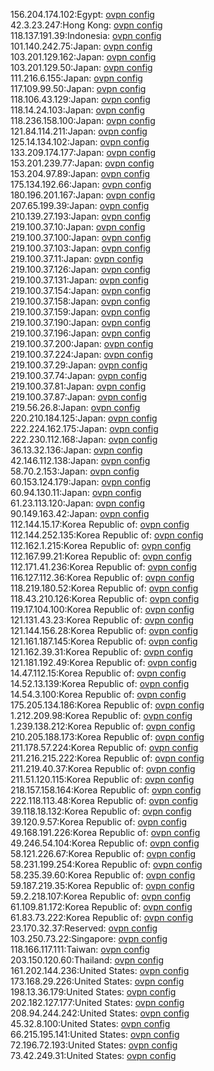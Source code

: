 156.204.174.102:Egypt: [ovpn config](vpn/156_204_174_102.ovpn)  
42.3.23.247:Hong Kong: [ovpn config](vpn/42_3_23_247.ovpn)  
118.137.191.39:Indonesia: [ovpn config](vpn/118_137_191_39.ovpn)  
101.140.242.75:Japan: [ovpn config](vpn/101_140_242_75.ovpn)  
103.201.129.162:Japan: [ovpn config](vpn/103_201_129_162.ovpn)  
103.201.129.50:Japan: [ovpn config](vpn/103_201_129_50.ovpn)  
111.216.6.155:Japan: [ovpn config](vpn/111_216_6_155.ovpn)  
117.109.99.50:Japan: [ovpn config](vpn/117_109_99_50.ovpn)  
118.106.43.129:Japan: [ovpn config](vpn/118_106_43_129.ovpn)  
118.14.24.103:Japan: [ovpn config](vpn/118_14_24_103.ovpn)  
118.236.158.100:Japan: [ovpn config](vpn/118_236_158_100.ovpn)  
121.84.114.211:Japan: [ovpn config](vpn/121_84_114_211.ovpn)  
125.14.134.102:Japan: [ovpn config](vpn/125_14_134_102.ovpn)  
133.209.174.177:Japan: [ovpn config](vpn/133_209_174_177.ovpn)  
153.201.239.77:Japan: [ovpn config](vpn/153_201_239_77.ovpn)  
153.204.97.89:Japan: [ovpn config](vpn/153_204_97_89.ovpn)  
175.134.192.66:Japan: [ovpn config](vpn/175_134_192_66.ovpn)  
180.196.201.167:Japan: [ovpn config](vpn/180_196_201_167.ovpn)  
207.65.199.39:Japan: [ovpn config](vpn/207_65_199_39.ovpn)  
210.139.27.193:Japan: [ovpn config](vpn/210_139_27_193.ovpn)  
219.100.37.10:Japan: [ovpn config](vpn/219_100_37_10.ovpn)  
219.100.37.100:Japan: [ovpn config](vpn/219_100_37_100.ovpn)  
219.100.37.103:Japan: [ovpn config](vpn/219_100_37_103.ovpn)  
219.100.37.11:Japan: [ovpn config](vpn/219_100_37_11.ovpn)  
219.100.37.126:Japan: [ovpn config](vpn/219_100_37_126.ovpn)  
219.100.37.131:Japan: [ovpn config](vpn/219_100_37_131.ovpn)  
219.100.37.154:Japan: [ovpn config](vpn/219_100_37_154.ovpn)  
219.100.37.158:Japan: [ovpn config](vpn/219_100_37_158.ovpn)  
219.100.37.159:Japan: [ovpn config](vpn/219_100_37_159.ovpn)  
219.100.37.190:Japan: [ovpn config](vpn/219_100_37_190.ovpn)  
219.100.37.196:Japan: [ovpn config](vpn/219_100_37_196.ovpn)  
219.100.37.200:Japan: [ovpn config](vpn/219_100_37_200.ovpn)  
219.100.37.224:Japan: [ovpn config](vpn/219_100_37_224.ovpn)  
219.100.37.29:Japan: [ovpn config](vpn/219_100_37_29.ovpn)  
219.100.37.74:Japan: [ovpn config](vpn/219_100_37_74.ovpn)  
219.100.37.81:Japan: [ovpn config](vpn/219_100_37_81.ovpn)  
219.100.37.87:Japan: [ovpn config](vpn/219_100_37_87.ovpn)  
219.56.26.8:Japan: [ovpn config](vpn/219_56_26_8.ovpn)  
220.210.184.125:Japan: [ovpn config](vpn/220_210_184_125.ovpn)  
222.224.162.175:Japan: [ovpn config](vpn/222_224_162_175.ovpn)  
222.230.112.168:Japan: [ovpn config](vpn/222_230_112_168.ovpn)  
36.13.32.136:Japan: [ovpn config](vpn/36_13_32_136.ovpn)  
42.146.112.138:Japan: [ovpn config](vpn/42_146_112_138.ovpn)  
58.70.2.153:Japan: [ovpn config](vpn/58_70_2_153.ovpn)  
60.153.124.179:Japan: [ovpn config](vpn/60_153_124_179.ovpn)  
60.94.130.11:Japan: [ovpn config](vpn/60_94_130_11.ovpn)  
61.23.113.120:Japan: [ovpn config](vpn/61_23_113_120.ovpn)  
90.149.163.42:Japan: [ovpn config](vpn/90_149_163_42.ovpn)  
112.144.15.17:Korea Republic of: [ovpn config](vpn/112_144_15_17.ovpn)  
112.144.252.135:Korea Republic of: [ovpn config](vpn/112_144_252_135.ovpn)  
112.162.1.215:Korea Republic of: [ovpn config](vpn/112_162_1_215.ovpn)  
112.167.99.21:Korea Republic of: [ovpn config](vpn/112_167_99_21.ovpn)  
112.171.41.236:Korea Republic of: [ovpn config](vpn/112_171_41_236.ovpn)  
116.127.112.36:Korea Republic of: [ovpn config](vpn/116_127_112_36.ovpn)  
118.219.180.52:Korea Republic of: [ovpn config](vpn/118_219_180_52.ovpn)  
118.43.210.126:Korea Republic of: [ovpn config](vpn/118_43_210_126.ovpn)  
119.17.104.100:Korea Republic of: [ovpn config](vpn/119_17_104_100.ovpn)  
121.131.43.23:Korea Republic of: [ovpn config](vpn/121_131_43_23.ovpn)  
121.144.156.28:Korea Republic of: [ovpn config](vpn/121_144_156_28.ovpn)  
121.161.187.145:Korea Republic of: [ovpn config](vpn/121_161_187_145.ovpn)  
121.162.39.31:Korea Republic of: [ovpn config](vpn/121_162_39_31.ovpn)  
121.181.192.49:Korea Republic of: [ovpn config](vpn/121_181_192_49.ovpn)  
14.47.112.15:Korea Republic of: [ovpn config](vpn/14_47_112_15.ovpn)  
14.52.13.139:Korea Republic of: [ovpn config](vpn/14_52_13_139.ovpn)  
14.54.3.100:Korea Republic of: [ovpn config](vpn/14_54_3_100.ovpn)  
175.205.134.186:Korea Republic of: [ovpn config](vpn/175_205_134_186.ovpn)  
1.212.209.98:Korea Republic of: [ovpn config](vpn/1_212_209_98.ovpn)  
1.239.138.212:Korea Republic of: [ovpn config](vpn/1_239_138_212.ovpn)  
210.205.188.173:Korea Republic of: [ovpn config](vpn/210_205_188_173.ovpn)  
211.178.57.224:Korea Republic of: [ovpn config](vpn/211_178_57_224.ovpn)  
211.216.215.222:Korea Republic of: [ovpn config](vpn/211_216_215_222.ovpn)  
211.219.40.37:Korea Republic of: [ovpn config](vpn/211_219_40_37.ovpn)  
211.51.120.115:Korea Republic of: [ovpn config](vpn/211_51_120_115.ovpn)  
218.157.158.164:Korea Republic of: [ovpn config](vpn/218_157_158_164.ovpn)  
222.118.113.48:Korea Republic of: [ovpn config](vpn/222_118_113_48.ovpn)  
39.118.18.132:Korea Republic of: [ovpn config](vpn/39_118_18_132.ovpn)  
39.120.9.57:Korea Republic of: [ovpn config](vpn/39_120_9_57.ovpn)  
49.168.191.226:Korea Republic of: [ovpn config](vpn/49_168_191_226.ovpn)  
49.246.54.104:Korea Republic of: [ovpn config](vpn/49_246_54_104.ovpn)  
58.121.226.67:Korea Republic of: [ovpn config](vpn/58_121_226_67.ovpn)  
58.231.199.254:Korea Republic of: [ovpn config](vpn/58_231_199_254.ovpn)  
58.235.39.60:Korea Republic of: [ovpn config](vpn/58_235_39_60.ovpn)  
59.187.219.35:Korea Republic of: [ovpn config](vpn/59_187_219_35.ovpn)  
59.2.218.107:Korea Republic of: [ovpn config](vpn/59_2_218_107.ovpn)  
61.109.81.172:Korea Republic of: [ovpn config](vpn/61_109_81_172.ovpn)  
61.83.73.222:Korea Republic of: [ovpn config](vpn/61_83_73_222.ovpn)  
23.170.32.37:Reserved: [ovpn config](vpn/23_170_32_37.ovpn)  
103.250.73.22:Singapore: [ovpn config](vpn/103_250_73_22.ovpn)  
118.166.117.111:Taiwan: [ovpn config](vpn/118_166_117_111.ovpn)  
203.150.120.60:Thailand: [ovpn config](vpn/203_150_120_60.ovpn)  
161.202.144.236:United States: [ovpn config](vpn/161_202_144_236.ovpn)  
173.168.29.226:United States: [ovpn config](vpn/173_168_29_226.ovpn)  
198.13.36.179:United States: [ovpn config](vpn/198_13_36_179.ovpn)  
202.182.127.177:United States: [ovpn config](vpn/202_182_127_177.ovpn)  
208.94.244.242:United States: [ovpn config](vpn/208_94_244_242.ovpn)  
45.32.8.100:United States: [ovpn config](vpn/45_32_8_100.ovpn)  
66.215.195.141:United States: [ovpn config](vpn/66_215_195_141.ovpn)  
72.196.72.193:United States: [ovpn config](vpn/72_196_72_193.ovpn)  
73.42.249.31:United States: [ovpn config](vpn/73_42_249_31.ovpn)  
